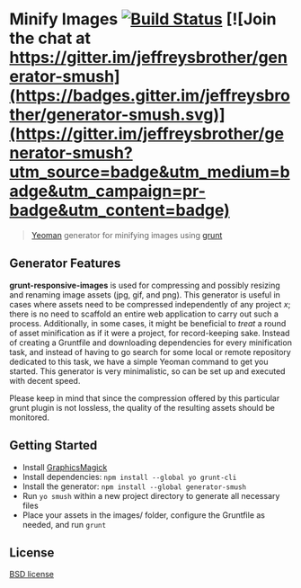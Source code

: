 # Minify Images [![Build Status](https://secure.travis-ci.org/jeffreysbrother/generator-smush.svg?branch=working)](http://travis-ci.org/jeffreysbrother/generator-smush) [![Join the chat at https://gitter.im/jeffreysbrother/generator-smush](https://badges.gitter.im/jeffreysbrother/generator-smush.svg)](https://gitter.im/jeffreysbrother/generator-smush?utm_source=badge&utm_medium=badge&utm_campaign=pr-badge&utm_content=badge)

> [Yeoman](http://yeoman.io) generator for minifying images using [grunt](http://gruntjs.com/)


## Generator Features

**grunt-responsive-images** is used for compressing and possibly resizing and renaming image assets (jpg, gif, and png). This generator is useful in cases where assets need to be compressed independently of any project *x*; there is no need to scaffold an entire web application to carry out such a process. Additionally, in some cases, it might be beneficial to *treat* a round of asset minification as if it were a project, for record-keeping sake. Instead of creating a Gruntfile and downloading dependencies for every minification task, and instead of having to go search for some local or remote repository dedicated to this task, we have a simple Yeoman command to get you started. This generator is very minimalistic, so can be set up and executed with decent speed.

Please keep in mind that since the compression offered by this particular grunt plugin is not lossless, the quality of the resulting assets should be monitored.


## Getting Started

- Install [GraphicsMagick](https://sourceforge.net/projects/graphicsmagick/files/graphicsmagick/)
- Install dependencies: `npm install --global yo grunt-cli`
- Install the generator: `npm install --global generator-smush`
- Run `yo smush` within a new project directory to generate all necessary files
- Place your assets in the images/ folder, configure the Gruntfile as needed, and run `grunt`


## License

[BSD license](http://opensource.org/licenses/bsd-license.php)
